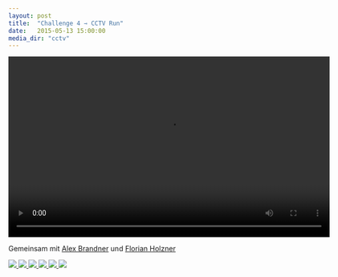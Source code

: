 ```yaml
---
layout: post
title:  "Challenge 4 ⇾ CCTV Run"
date:   2015-05-13 15:00:00
media_dir: "cctv"
---
```


<!--
<iframe width="640" height="360" src="https://www.youtube.com/embed/6Uu3OO75BlQ?feature=player_detailpage" frameborder="0" allowfullscreen></iframe>
-->

<video src="{{site.media_url}}/{{page.media_dir}}/cctvrun-videosketch.mp4" style="height: 360px; width: 640px" controls></video>

Gemeinsam mit [Alex Brandner](http://horstlb.blogspot.co.at/2015/05/gameful-design-arbeitspaket-4.html) und [Florian Holzner](http://bobschidoesgamefuldesign2015.tumblr.com/)

<a href="{{site.media_url}}/{{page.media_dir}}/WhiteboardPics/meta.jpg">
    <img src="{{site.media_url}}/{{page.media_dir}}/WhiteboardPics/meta.jpg" class="figure">
</a>

<a href="{{site.media_url}}/{{page.media_dir}}/WhiteboardPics/cam_trees.jpg">
    <img src="{{site.media_url}}/{{page.media_dir}}/WhiteboardPics/cam_trees.jpg" class="figure">
</a>


<a href="{{site.media_url}}/{{page.media_dir}}/WhiteboardPics/data_plumbing.jpg">
    <img src="{{site.media_url}}/{{page.media_dir}}/WhiteboardPics/data_plumbing.jpg" class="figure">
</a>
<a href="{{site.media_url}}/{{page.media_dir}}/WhiteboardPics/kafkaesque_ace_attorney.jpg">
    <img src="{{site.media_url}}/{{page.media_dir}}/WhiteboardPics/kafkaesque_ace_attorney.jpg" class="figure">
</a>

<a href="{{site.media_url}}/{{page.media_dir}}/WhiteboardPics/cctv_celeb.jpg">
    <img src="{{site.media_url}}/{{page.media_dir}}/WhiteboardPics/cctv_celeb.jpg" class="figure">
</a>

<a href="{{site.media_url}}/{{page.media_dir}}/WhiteboardPics/cctv_run_storyboard.jpg">
    <img src="{{site.media_url}}/{{page.media_dir}}/WhiteboardPics/cctv_run_storyboard.jpg" class="figure">
</a>

<!--
TODO:

* edu games link to pigsoft
* ARG!
-->
